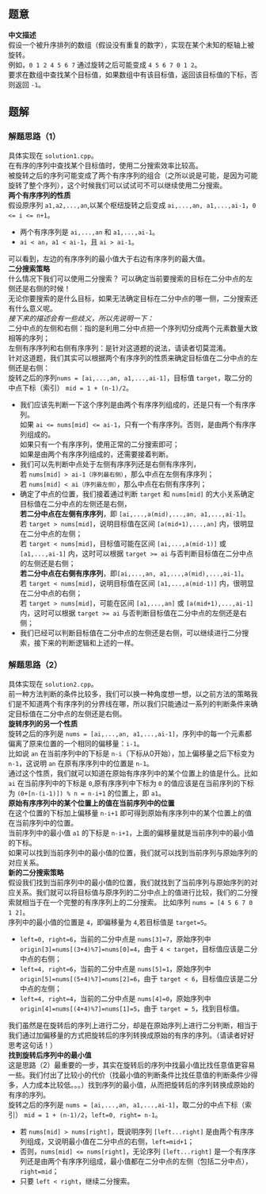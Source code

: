 ## 题意
**中文描述**  
假设一个被升序排列的数组（假设没有重复的数字），实现在某个未知的枢轴上被旋转。  
例如，`0 1 2 4 5 6 7` 通过旋转之后可能变成 `4 5 6 7 0 1 2`。  
要求在数组中查找某个目标值，如果数组中有该目标值，返回该目标值的下标，否则返回 `-1`。  

## 题解
### 解题思路（1）
具体实现在 `solution1.cpp`。  
在有序的序列中查找某个目标值时，使用二分搜索效率比较高。  
被旋转之后的序列可能变成了两个有序序列的组合（之所以说是可能，是因为可能旋转了整个序列），这个时候我们可以试试可不可以继续使用二分搜索。  
**两个有序序列的性质**  
假设原序列 `a1,a2,...,an`,以某个枢纽旋转之后变成 `ai,...,an, a1,...,ai-1`，`0 <= i <= n+1`。  
- 两个有序序列是 `ai,...,an` 和 `a1,...,ai-1`。  
- `ai < an`，`a1 < ai-1`，且 `ai > ai-1`。

可以看到，左边的有序序列的最小值大于右边有序序列的最大值。  
**二分搜索策略**  
什么情况下我们可以使用二分搜索？ 可以确定当前要搜索的目标在二分中点的左侧还是右侧的时候！  
无论你要搜索的是什么目标，如果无法确定目标在二分中点的哪一侧，二分搜索还有什么意义呢。  
*接下来的描述会有一些歧义，所以先说明一下：*  
二分中点的左侧和右侧：指的是利用二分中点把一个序列切分成两个元素数量大致相等的序列；  
左侧有序序列和右侧有序序列：是针对这道题的说法，请读者切莫混淆。  
针对这道题，我们其实可以根据两个有序序列的性质来确定目标值在二分中点的左侧还是右侧：  
旋转之后的序列`nums = [ai,...,an, a1,...,ai-1]`，目标值 `target`，取二分的中点下标（索引） `mid = 1 + (n-1)/2`。
- 我们应该先判断一下这个序列是由两个有序序列组成的，还是只有一个有序序列。  
如果 `ai <= nums[mid] <= ai-1`，只有一个有序序列。否则，是由两个有序序列组成的。  
如果只有一个有序序列，使用正常的二分搜索即可；  
如果是由两个有序序列组成的，还需要接着判断。  
- 我们可以先判断中点处于左侧有序序列还是右侧有序序列，  
若 `nums[mid] > ai-1（序列最右侧）`，那么中点在左侧有序序列；  
若 `nums[mid] < ai（序列最左侧）`，那么中点在右侧有序序列；
- 确定了中点的位置，我们接着通过判断 `target` 和 `nums[mid]` 的大小关系确定目标值在二分中点的左侧还是右侧，  
**若二分中点在左侧有序序列**，即 `[ai,...,a(mid),...,an, a1,...,ai-1]`。  
若 `target > nums[mid]`，说明目标值在区间 `[a(mid+1),...,an]` 内，很明显在二分中点的左侧；  
若 `target < nums[mid]`，目标值可能在区间 `[ai,...,a(mid-1)]` 或 `[a1,...,ai-1]` 内，这时可以根据 `target >= ai` 与否判断目标值在二分中点的左侧还是右侧；  
**若二分中点在右侧有序序列**，即`[ai,...,an, a1,...,a(mid),...,ai-1]`。  
若 `target < nums[mid]`，说明目标值在区间 `[a1,...,a(mid-1)]` 内，很明显在二分中点的右侧；  
若 `target > nums[mid]`，可能在区间 `[a1,...,an]` 或 `[a(mid+1),...,ai-1]` 内，这时可以根据 `target >= ai` 与否判断目标值在二分中点的左侧还是右侧；  
- 我们已经可以判断目标值在二分中点的左侧还是右侧，可以继续进行二分搜索，接下来的判断逻辑和上述的一样。  

### 解题思路（2）
具体实现在 `solution2.cpp`。  
前一种方法判断的条件比较多，我们可以换一种角度想一想，以之前方法的策略我们是不知道两个有序序列的分界线在哪，所以我们只能通过一系列的判断条件来确定目标值在二分中点的左侧还是右侧。  
**旋转序列的另一个性质**  
旋转之后的序列是 `nums = [ai,...,an, a1,...,ai-1]`，序列中的每一个元素都偏离了原来位置的一个相同的偏移量：`i-1`。  
比如说 `an` 在当前序列中的下标是 `n-i`（下标从0开始），加上偏移量之后下标变为 `n-1`，这说明 `an` 在原有序序列中的位置是 `n-1`。  
通过这个性质，我们就可以知道在原始有序序列中的某个位置上的值是什么。比如 `ai` 在当前序列中的下标是 `0`,原有序序列中下标为 `0` 的值应该是在当前序列的下标为 `(0+[n-(i-1)]) % n = n-i+1` 的位置上，即 `a1`。  
**原始有序序列中的某个位置上的值在当前序列中的位置**  
在这个位置的下标加上偏移量 `n-i+1` 即可得到原始有序序列中的某个位置上的值在当前序列中的位置。  
当前序列中的最小值 `a1` 的下标是 `n-i+1`，上面的偏移量就是当前序列中的最小值的下标。  
如果可以找到当前序列中的最小值的位置，我们就可以找到当前序列与原始序列的对应关系。  
**新的二分搜索策略**  
假设我们找到当前序列中的最小值的位置，我们就找到了当前序列与原始序列的对应关系。我们就可以将目标值与原序列的二分中点上的值进行比较，我们的二分搜索就相当于在一个完整的有序序列上的二分搜索。
比如序列 `nums = [4 5 6 7 0 1 2]`。  
序列中的最小值的位置是 `4`，即偏移量为 `4`,若目标值是 `target=5`。  
- `left=0, right=6`，当前的二分中点是 `nums[3]=7`，原始序列中 `origin[3]=nums[(3+4)%7]=nums[0]=4`，由于 `4 < target`，目标值应该是二分中点的右侧；  
- `left=4, right=6`，当前的二分中点是 `nums[5]=1`，原始序列中 `origin[5]=nums[(5+4)%7]=nums[2]=6`，由于 `target < 6`，目标值应该是二分中点的左侧；  
- `left=4, right=4`，当前的二分中点是 `nums[4]=0`，原始序列中 `origin[4]=nums[(4+4)%7]=nums[1]=5`，由于 `target = 5`，找到目标值。

我们虽然是在旋转后的序列上进行二分，却是在原始序列上进行二分判断，相当于我们通过加偏移量的方式把旋转后的序列转换成原始的有序的序列。（请读者好好思考这句话！）  
**找到旋转后序列中的最小值**  
这是思路（2）最重要的一步，其实在旋转后的序列中找最小值比找任意值更容易一些。我们付出了比较小的代价（找最小值的判断条件比找任意值的判断条件少得多，人力成本比较低。。。）找到序列的最小值，从而把旋转后的序列转换成原始的有序的序列。  
旋转之后的序列是 `nums = [ai,...,an, a1,...,ai-1]`，取二分的中点下标（索引） `mid = 1 + (n-1)/2`，`left=0, right= n-1`。
- 若 `nums[mid] > nums[right]`，既说明序列 `[left...right]` 是由两个有序序列组成，又说明最小值在二分中点的右侧，`left=mid+1`；  
- 否则，`nums[mid] <= nums[right]`，无论序列 `[left...right]` 是一个有序序列还是由两个有序序列组成，最小值都在二分中点的左侧（包括二分中点），`right=mid`；  
- 只要 `left < right`，继续二分搜索。

